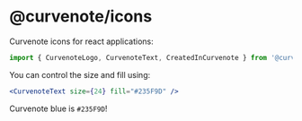 # @curvenote/icons

Curvenote icons for react applications:

```typescript
import { CurvenoteLogo, CurvenoteText, CreatedInCurvenote } from '@curvenote/icons';
```

You can control the size and fill using:

```jsx
<CurvenoteText size={24} fill="#235F9D" />
```

Curvenote blue is `#235F9D`!
